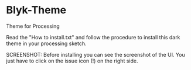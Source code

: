 # Blyk-Theme
Theme for Processing

Read the "How to install.txt" and follow the procedure to install this dark theme in your processing sketch. 

SCREENSHOT: Before installing you can see the screenshot of the UI. You just have to click on the issue icon (!) on the right side. 
